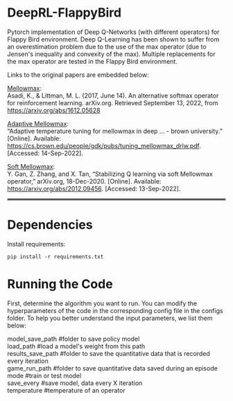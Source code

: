 # DeepRL-FlappyBird

Pytorch implementation of Deep Q-Networks (with different operators) for Flappy Bird environment. Deep Q-Learning has been shown to suffer from an overestimation problem due to the use of the max operator (due to Jensen's inequality and convexity of the max). Multiple replacements for the max operator are tested in the Flappy Bird environment. 


Links to the original papers are embedded below:

[Mellowmax](https://arxiv.org/pdf/1612.05628.pdf): <br />
Asadi, K., &amp; Littman, M. L. (2017, June 14). An alternative softmax operator for reinforcement learning. arXiv.org. Retrieved September 13, 2022, from https://arxiv.org/abs/1612.05628 

[Adaptive Mellowmax](https://cs.brown.edu/people/gdk/pubs/tuning_mellowmax_drlw.pdf): <br />
“Adaptive temperature tuning for mellowmax in deep ... - brown university.” [Online]. Available: https://cs.brown.edu/people/gdk/pubs/tuning_mellowmax_drlw.pdf. [Accessed: 14-Sep-2022]. 

[Soft Mellowmax](https://arxiv.org/pdf/2012.09456.pdf): <br />
Y. Gan, Z. Zhang, and X. Tan, “Stabilizing Q learning via soft Mellowmax operator,” arXiv.org, 18-Dec-2020. [Online]. Available: https://arxiv.org/abs/2012.09456. [Accessed: 13-Sep-2022]. 

<hr style="border:2px solid gray">

# Dependencies

Install requirements:

`pip install -r requirements.txt`

# Running the Code

First, determine the algorithm you want to run. You can modify the hyperparameters of the code in the corresponding config file in the configs folder. To help you better understand the input parameters, we list them below:

model_save_path #folder to save policy model <br />
load_path #load a model's weight from this path <br />
results_save_path #folder to save the quantitative data that is recorded every iteration <br />
game_run_path #folder to save quantitative data saved during an episode <br />
mode #train or test model <br />
save_every #save model, data every X iteration <br />
temperature #temperature of an operator <br />




